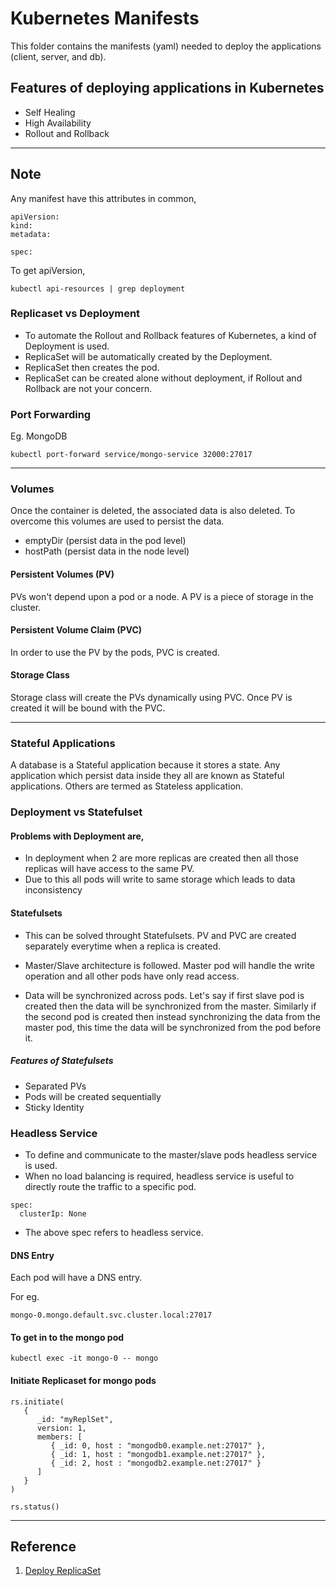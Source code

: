 # Kubernetes Manifests

This folder contains the manifests (yaml) needed to deploy the applications (client, server, and db).

## Features of deploying applications in Kubernetes

- Self Healing
- High Availability
- Rollout and Rollback

---

## Note

Any manifest have this attributes in common,

```
apiVersion:
kind:
metadata:

spec:
```

To get apiVersion,

```
kubectl api-resources | grep deployment
```

### Replicaset vs Deployment

- To automate the Rollout and Rollback features of Kubernetes, a kind of Deployment is used.
- ReplicaSet will be automatically created by the Deployment.
- ReplicaSet then creates the pod.
- ReplicaSet can be created alone without deployment, if Rollout and Rollback are not your concern.

### Port Forwarding

Eg. MongoDB

```
kubectl port-forward service/mongo-service 32000:27017
```

---

### Volumes

Once the container is deleted, the associated data is also deleted. To overcome this volumes are used to persist the data.

- emptyDir (persist data in the pod level)
- hostPath (persist data in the node level)

#### Persistent Volumes (PV)

PVs won't depend upon a pod or a node. A PV is a piece of storage in the cluster.

#### Persistent Volume Claim (PVC)

In order to use the PV by the pods, PVC is created.

#### Storage Class

Storage class will create the PVs dynamically using PVC. Once PV is created it will be bound with the PVC.

---

### Stateful Applications

A database is a Stateful application because it stores a state. Any application which persist data inside they all are known as Stateful applications. Others are termed as Stateless application.

### Deployment vs Statefulset

#### Problems with Deployment are,

- In deployment when 2 are more replicas are created then all those replicas will have access to the same PV.
- Due to this all pods will write to same storage which leads to data inconsistency

#### Statefulsets

- This can be solved throught Statefulsets. PV and PVC are created separately everytime when a replica is created.

- Master/Slave architecture is followed. Master pod will handle the write operation and all other pods have only read access.

- Data will be synchronized across pods. Let's say if first slave pod is created then the data will be synchronized from the master. Similarly if the second pod is created then instead synchronizing the data from the master pod, this time the data will be synchronized from the pod before it.

##### Features of Statefulsets

- Separated PVs
- Pods will be created sequentially
- Sticky Identity

### Headless Service

- To define and communicate to the master/slave pods headless service is used.
- When no load balancing is required, headless service is useful to directly route the traffic to a specific pod.

```
spec:
  clusterIp: None
```

- The above spec refers to headless service.

#### DNS Entry

Each pod will have a DNS entry.

For eg.

```
mongo-0.mongo.default.svc.cluster.local:27017
```

#### To get in to the mongo pod

```
kubectl exec -it mongo-0 -- mongo
```

#### Initiate Replicaset for mongo pods

```
rs.initiate(
   {
      _id: "myReplSet",
      version: 1,
      members: [
         { _id: 0, host : "mongodb0.example.net:27017" },
         { _id: 1, host : "mongodb1.example.net:27017" },
         { _id: 2, host : "mongodb2.example.net:27017" }
      ]
   }
)
```

```
rs.status()
```

---

## Reference

1. [Deploy ReplicaSet](https://www.mongodb.com/docs/manual/tutorial/deploy-replica-set/#std-label-server-replica-set-deploy)
